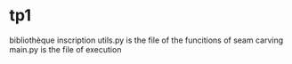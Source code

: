 # tp1
bibliothèque inscription
utils.py is the file of the funcitions of seam carving
main.py is the file of execution
